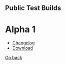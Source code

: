 ## Public Test Builds

# Alpha 1
- [Changelog](https://github.com/Windexi/pwhyd/blob/master/CHANGELOG.md)
- [Download](https://github.com/Windexi/pwhyd/raw/master/builds/public_alpha_1.gbc)

[Go back](https://github.com/Windexi/pwhyd)